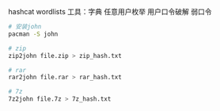 hashcat
wordlists
工具：字典
任意用户枚举
用户口令破解
弱口令



```zsh
# 安装john
pacman -S john

# zip
zip2john file.zip > zip_hash.txt

# rar
rar2john file.rar > rar_hash.txt

# 7z
7z2john file.7z > 7z_hash.txt

```

